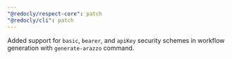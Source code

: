 ```yaml
---
"@redocly/respect-core": patch
"@redocly/cli": patch
---
```


Added support for `basic`, `bearer`, and `apiKey` security schemes in workflow generation with `generate-arazzo` command.
